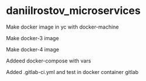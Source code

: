 # daniilrostov_microservices

Make docker image in yc with docker-machine

Make docker-3 image

Make docker-4 image

Addeed docker-compose with vars

Added .gitlab-ci.yml and test in docker container gitlab
